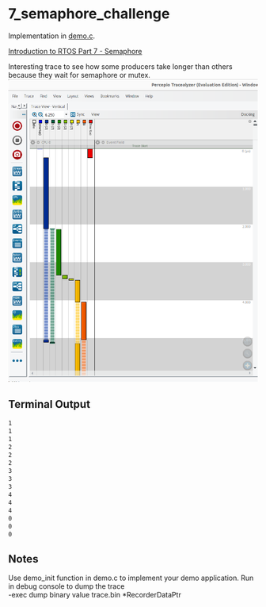 # 7_semaphore_challenge

Implementation in [demo.c](./demo.c).

[Introduction to RTOS Part 7 - Semaphore](https://www.youtube.com/watch?v=5JcMtbA9QEE&list=PLEBQazB0HUyQ4hAPU1cJED6t3DU0h34bz&index=7)

Interesting trace to see how some producers take longer than others because they wait for semaphore or mutex.
![Trace](./doc/trace.png "Trace")

## Terminal Output
```
1
1
1
2
2
2
3
3
3
4
4
4
0
0
0
```
## Notes
Use demo_init function in demo.c to implement your demo application.
Run in debug console to dump the trace  
-exec dump binary value trace.bin *RecorderDataPtr